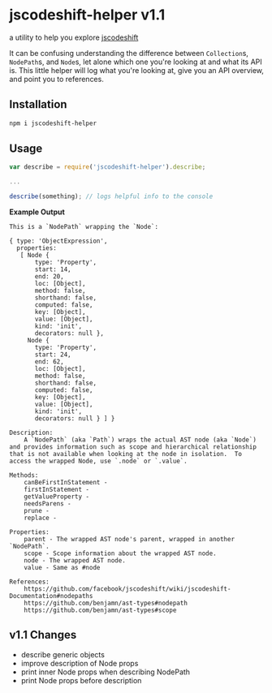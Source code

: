 # jscodeshift-helper v1.1

a utility to help you explore [jscodeshift][jscodeshift]

It can be confusing understanding the difference between `Collection`s, `NodePath`s, and `Node`s, let alone which one you're looking at and what its API is.  This little helper will log what you're looking at, give you an API overview, and point you to references.

## Installation

```sh
npm i jscodeshift-helper
```

## Usage

```js
var describe = require('jscodeshift-helper').describe;

...

describe(something); // logs helpful info to the console
```

**Example Output**

    This is a `NodePath` wrapping the `Node`:

    { type: 'ObjectExpression',
      properties:
       [ Node {
           type: 'Property',
           start: 14,
           end: 20,
           loc: [Object],
           method: false,
           shorthand: false,
           computed: false,
           key: [Object],
           value: [Object],
           kind: 'init',
           decorators: null },
         Node {
           type: 'Property',
           start: 24,
           end: 62,
           loc: [Object],
           method: false,
           shorthand: false,
           computed: false,
           key: [Object],
           value: [Object],
           kind: 'init',
           decorators: null } ] }

    Description:
        A `NodePath` (aka `Path`) wraps the actual AST node (aka `Node`) and provides information such as scope and hierarchical relationship that is not available when looking at the node in isolation.  To access the wrapped Node, use `.node` or `.value`.

    Methods:
        canBeFirstInStatement -
        firstInStatement -
        getValueProperty -
        needsParens -
        prune -
        replace -

    Properties:
        parent - The wrapped AST node's parent, wrapped in another `NodePath`.
        scope - Scope information about the wrapped AST node.
        node - The wrapped AST node.
        value - Same as #node

    References:
        https://github.com/facebook/jscodeshift/wiki/jscodeshift-Documentation#nodepaths
        https://github.com/benjamn/ast-types#nodepath
        https://github.com/benjamn/ast-types#scope


## v1.1 Changes

* describe generic objects
* improve description of Node props
* print inner Node props when describing NodePath
* print Node props before description

[jscodeshift]: https://github.com/facebook/jscodeshift "jscodeshift"
